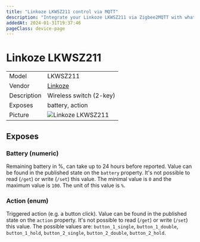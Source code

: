 ```yaml
---
title: "Linkoze LKWSZ211 control via MQTT"
description: "Integrate your Linkoze LKWSZ211 via Zigbee2MQTT with whatever smart home infrastructure you are using without the vendor's bridge or gateway."
addedAt: 2024-01-31T19:37:46
pageClass: device-page
---
```


<!-- !!!! -->
<!-- ATTENTION: This file is auto-generated through docgen! -->
<!-- You can only edit the "Notes"-Section between the two comment lines "Notes BEGIN" and "Notes END". -->
<!-- Do not use h1 or h2 heading within "## Notes"-Section. -->
<!-- !!!! -->

# Linkoze LKWSZ211

|     |     |
|-----|-----|
| Model | LKWSZ211  |
| Vendor  | [Linkoze](/supported-devices/#v=Linkoze)  |
| Description | Wireless switch (2-key) |
| Exposes | battery, action |
| Picture | ![Linkoze LKWSZ211](https://www.zigbee2mqtt.io/images/devices/LKWSZ211.png) |


<!-- Notes BEGIN: You can edit here. Add "## Notes" headline if not already present. -->


<!-- Notes END: Do not edit below this line -->




## Exposes

### Battery (numeric)
Remaining battery in %, can take up to 24 hours before reported.
Value can be found in the published state on the `battery` property.
It's not possible to read (`/get`) or write (`/set`) this value.
The minimal value is `0` and the maximum value is `100`.
The unit of this value is `%`.

### Action (enum)
Triggered action (e.g. a button click).
Value can be found in the published state on the `action` property.
It's not possible to read (`/get`) or write (`/set`) this value.
The possible values are: `button_1_single`, `button_1_double`, `button_1_hold`, `button_2_single`, `button_2_double`, `button_2_hold`.

